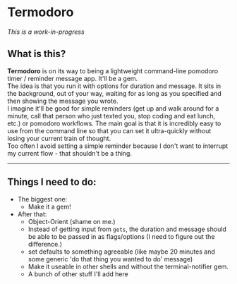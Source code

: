 Termodoro
=========

*This is a work-in-progress*

## What is this?

**Termodoro** is on its way to being a lightweight command-line pomodoro timer / reminder message app. It'll be a gem.  
The idea is that you run it with options for duration and message. It sits in the background, out of your way, waiting for as long as you specified and then showing the message you wrote.  
I imagine it'll be good for simple reminders (get up and walk around for a minute, call that person who just texted you, stop coding and eat lunch, etc.) or pomodoro workflows. The main goal is that it is incredibly easy to use from the command line so that you can set it ultra-quickly without losing your current train of thought.  
Too often I avoid setting a simple reminder because I don't want to interrupt my current flow - that shouldn't be a thing.

-----

## Things I need to do:

- The biggest one:
  - Make it a gem!
- After that:
  - Object-Orient (shame on me.)
  - Instead of getting input from `gets`, the duration and message should be able to be passed in as flags/options (I need to figure out the difference.)
  - set defaults to something agreeable (like maybe 20 minutes and some generic 'do that thing you wanted to do' message)
  - Make it useable in other shells and without the terminal-notifier gem.
  - A bunch of other stuff I'll add here